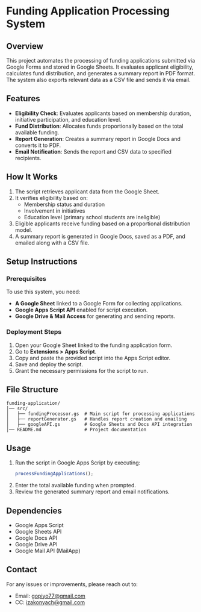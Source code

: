 # Funding Application Processing System

## Overview
This project automates the processing of funding applications submitted via Google Forms and stored in Google Sheets. It evaluates applicant eligibility, calculates fund distribution, and generates a summary report in PDF format. The system also exports relevant data as a CSV file and sends it via email.

## Features
- **Eligibility Check**: Evaluates applicants based on membership duration, initiative participation, and education level.
- **Fund Distribution**: Allocates funds proportionally based on the total available funding.
- **Report Generation**: Creates a summary report in Google Docs and converts it to PDF.
- **Email Notification**: Sends the report and CSV data to specified recipients.

## How It Works
1. The script retrieves applicant data from the Google Sheet.
2. It verifies eligibility based on:
   - Membership status and duration
   - Involvement in initiatives
   - Education level (primary school students are ineligible)
3. Eligible applicants receive funding based on a proportional distribution model.
4. A summary report is generated in Google Docs, saved as a PDF, and emailed along with a CSV file.

## Setup Instructions
### Prerequisites
To use this system, you need:
- **A Google Sheet** linked to a Google Form for collecting applications.
- **Google Apps Script API** enabled for script execution.
- **Google Drive & Mail Access** for generating and sending reports.

### Deployment Steps
1. Open your Google Sheet linked to the funding application form.
2. Go to **Extensions > Apps Script**.
3. Copy and paste the provided script into the Apps Script editor.
4. Save and deploy the script.
5. Grant the necessary permissions for the script to run.

## File Structure
```
funding-application/
│── src/
│   ├── fundingProcessor.gs  # Main script for processing applications
│   ├── reportGenerator.gs   # Handles report creation and emailing
│   ├── googleAPI.gs         # Google Sheets and Docs API integration
│── README.md                # Project documentation
```

## Usage
1. Run the script in Google Apps Script by executing:
   ```js
   processFundingApplications();
   ```
2. Enter the total available funding when prompted.
3. Review the generated summary report and email notifications.

## Dependencies
- Google Apps Script
- Google Sheets API
- Google Docs API
- Google Drive API
- Google Mail API (MailApp)

## Contact
For any issues or improvements, please reach out to:
- Email: gopiyo77@gmail.com
- CC: izakonyach@gmail.com

